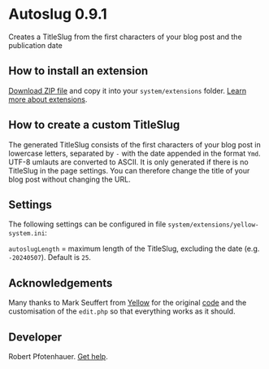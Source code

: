 # Autoslug 0.9.1

Creates a TitleSlug from the first characters of your blog post and the publication date

## How to install an extension

[Download ZIP file](https://github.com/pftnhr/yellow-autoslug/archive/refs/heads/main.zip) and copy it into your `system/extensions` folder. [Learn more about extensions](https://github.com/annaesvensson/yellow-update).

## How to create a custom TitleSlug

The generated TitleSlug consists of the first characters of your blog post in lowercase letters, separated by `-` with the date appended in the format `Ymd`. UTF-8 umlauts are converted to ASCII. It is only generated if there is no TitleSlug in the page settings. You can therefore change the title of your blog post without changing the URL.

## Settings

The following settings can be configured in file `system/extensions/yellow-system.ini`:

`autoslugLength` = maximum length of the TitleSlug, excluding the date (e.g. `-20240507`). Default is `25`.

## Acknowledgements

Many thanks to Mark Seuffert from [Yellow](https://github.com/datenstrom/yellow/) for the original [code](https://github.com/datenstrom/yellow/discussions/372#discussioncomment-244418) and the customisation of the `edit.php` so that everything works as it should.

## Developer

Robert Pfotenhauer. [Get help](https://datenstrom.se/yellow/help/).

